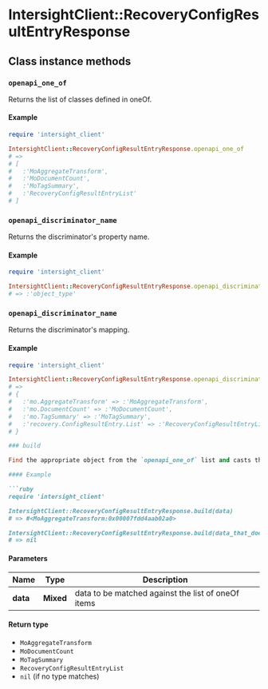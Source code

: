 # IntersightClient::RecoveryConfigResultEntryResponse

## Class instance methods

### `openapi_one_of`

Returns the list of classes defined in oneOf.

#### Example

```ruby
require 'intersight_client'

IntersightClient::RecoveryConfigResultEntryResponse.openapi_one_of
# =>
# [
#   :'MoAggregateTransform',
#   :'MoDocumentCount',
#   :'MoTagSummary',
#   :'RecoveryConfigResultEntryList'
# ]
```

### `openapi_discriminator_name`

Returns the discriminator's property name.

#### Example

```ruby
require 'intersight_client'

IntersightClient::RecoveryConfigResultEntryResponse.openapi_discriminator_name
# => :'object_type'
```

### `openapi_discriminator_name`

Returns the discriminator's mapping.

#### Example

```ruby
require 'intersight_client'

IntersightClient::RecoveryConfigResultEntryResponse.openapi_discriminator_mapping
# =>
# {
#   :'mo.AggregateTransform' => :'MoAggregateTransform',
#   :'mo.DocumentCount' => :'MoDocumentCount',
#   :'mo.TagSummary' => :'MoTagSummary',
#   :'recovery.ConfigResultEntry.List' => :'RecoveryConfigResultEntryList'
# }

### build

Find the appropriate object from the `openapi_one_of` list and casts the data into it.

#### Example

```ruby
require 'intersight_client'

IntersightClient::RecoveryConfigResultEntryResponse.build(data)
# => #<MoAggregateTransform:0x00007fdd4aab02a0>

IntersightClient::RecoveryConfigResultEntryResponse.build(data_that_doesnt_match)
# => nil
```

#### Parameters

| Name | Type | Description |
| ---- | ---- | ----------- |
| **data** | **Mixed** | data to be matched against the list of oneOf items |

#### Return type

- `MoAggregateTransform`
- `MoDocumentCount`
- `MoTagSummary`
- `RecoveryConfigResultEntryList`
- `nil` (if no type matches)

